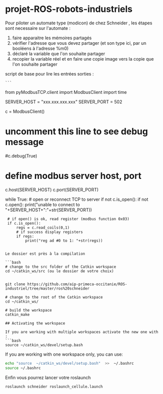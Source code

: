 # projet-ROS-robots-industriels

Pour piloter un automate type (modicon) de chez Schneider , les étapes sont necessaire sur l'automate :

1. faire apparaitre les mémoires partagés
2. vérifier l'adresse que vous devez partager (et son type ici, par un booléens à l'adresse %m0)
3. déclaré la variable que l'on souhaite partager
4. recopier la variable réel et en faire une copie image vers la copie que l'on souhaite partager

script de base pour lire les entrées sorties :

 	```
from pyModbusTCP.client import ModbusClient
import time

SERVER_HOST = "xxx.xxx.xxx.xxx"
SERVER_PORT = 502

c = ModbusClient()

# uncomment this line to see debug message
#c.debug(True)

# define modbus server host, port
c.host(SERVER_HOST)
c.port(SERVER_PORT)

while True:
     # open or reconnect TCP to server
     if not c.is_open():
         if not c.open():
             print("unable to connect to "+SERVER_HOST+":"+str(SERVER_PORT))

     # if open() is ok, read register (modbus function 0x03)
     if c.is_open():
         regs = c.read_coils(0,1)
         # if success display registers
         if regs:
             print("reg ad #0 to 1: "+str(regs))
``` 

Le dossier est près à la compilation

```bash
# change to the src folder of the Catkin workspace
cd ~/catkin_ws/src (ou le dossier de votre choix)


git clone https://github.com/aip-primeca-occitanie/ROS-industriel/tree/master/ros%20schneider

# change to the root of the Catkin workspace
cd ~/catkin_ws/

# build the workspace
catkin_make
```

```
## Activating the workspace

If you are working with multiple workspaces activate the new one with :
```bash
source ~/catkin_ws/devel/setup.bash
```
If you are working with one workspace only, you can use:
```bash
echo "source  ~/catkin_ws/devel/setup.bash"  >>  ~/.bashrc 
source ~/.bashrc 
```

Enfin vous pourrez lancer votre roslaunch
```
roslaunch schneider roslaunch_cellule.launch
````
